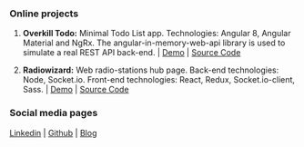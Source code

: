 ### Online projects

1. **Overkill Todo:**  Minimal Todo List app. Technologies: Angular 8, Angular Material and NgRx. The angular-in-memory-web-api library is used to simulate a real REST API back-end. | [Demo](https://nperon.github.io/overkill-todo/) | [Source Code](https://github.com/nperon/overkill-todo)

2. **Radiowizard:** Web radio-stations hub page. Back-end technologies: Node, Socket.io. Front-end technologies: React, Redux, Socket.io-client, Sass. | [Demo](https://nperon.github.io/radiowizard/) | [Source Code](https://github.com/nperon/radiowizard)


### Social media pages

[Linkedin](https://www.linkedin.com/in/nicolas-peron-52b250140/) | [Github](https://github.com/nperon) | [Blog](https://nperon.netlify.com)

